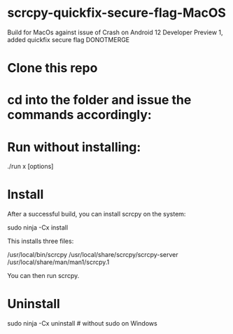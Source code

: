 # scrcpy-quickfix-secure-flag-MacOS
Build for MacOs against issue of Crash on Android 12 Developer Preview 1, added quickfix secure flag DONOTMERGE


# Clone this repo
# cd into the folder and issue the commands accordingly:

# Run without installing:
./run x [options]


# Install
After a successful build, you can install scrcpy on the system:

sudo ninja -Cx install

This installs three files:

/usr/local/bin/scrcpy
/usr/local/share/scrcpy/scrcpy-server
/usr/local/share/man/man1/scrcpy.1

You can then run scrcpy.

# Uninstall
sudo ninja -Cx uninstall  # without sudo on Windows
